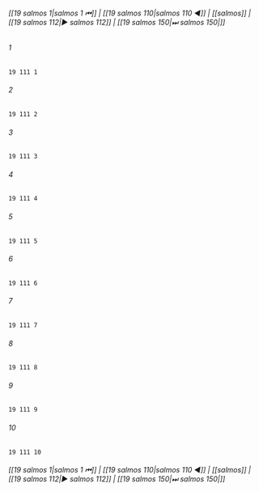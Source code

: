 
###### [[19 salmos 1|salmos 1 ⏮]] | [[19 salmos 110|salmos 110 ◀]] | [[salmos]] | [[19 salmos 112|▶ salmos 112]] | [[19 salmos 150|⏭ salmos 150|]]

###### 1
``` verse
19 111 1 
```
###### 2
``` verse
19 111 2 
```
###### 3
``` verse
19 111 3 
```
###### 4
``` verse
19 111 4 
```
###### 5
``` verse
19 111 5 
```
###### 6
``` verse
19 111 6 
```
###### 7
``` verse
19 111 7 
```
###### 8
``` verse
19 111 8 
```
###### 9
``` verse
19 111 9 
```
###### 10
``` verse
19 111 10 
```

###### [[19 salmos 1|salmos 1 ⏮]] | [[19 salmos 110|salmos 110 ◀]] | [[salmos]] | [[19 salmos 112|▶ salmos 112]] | [[19 salmos 150|⏭ salmos 150|]]

